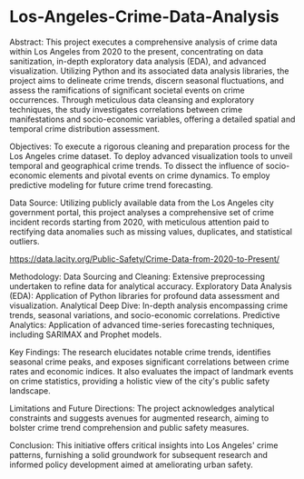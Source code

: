 # Los-Angeles-Crime-Data-Analysis
Abstract:
This project executes a comprehensive analysis of crime data within Los Angeles from 2020 to the present, concentrating on data sanitization, in-depth exploratory data analysis (EDA), and advanced visualization. Utilizing Python and its associated data analysis libraries, the project aims to delineate crime trends, discern seasonal fluctuations, and assess the ramifications of significant societal events on crime occurrences. Through meticulous data cleansing and exploratory techniques, the study investigates correlations between crime manifestations and socio-economic variables, offering a detailed spatial and temporal crime distribution assessment.

Objectives:
To execute a rigorous cleaning and preparation process for the Los Angeles crime dataset. To deploy advanced visualization tools to unveil temporal and geographical crime trends. To dissect the influence of socio-economic elements and pivotal events on crime dynamics. To employ predictive modeling for future crime trend forecasting.

Data Source:
Utilizing publicly available data from the Los Angeles city government portal, this project analyses a comprehensive set of crime incident records starting from 2020, with meticulous attention paid to rectifying data anomalies such as missing values, duplicates, and statistical outliers.

https://data.lacity.org/Public-Safety/Crime-Data-from-2020-to-Present/

Methodology:
Data Sourcing and Cleaning: Extensive preprocessing undertaken to refine data for analytical accuracy. Exploratory Data Analysis (EDA): Application of Python libraries for profound data assessment and visualization. Analytical Deep Dive: In-depth analysis encompassing crime trends, seasonal variations, and socio-economic correlations. Predictive Analytics: Application of advanced time-series forecasting techniques, including SARIMAX and Prophet models.

Key Findings:
The research elucidates notable crime trends, identifies seasonal crime peaks, and exposes significant correlations between crime rates and economic indices. It also evaluates the impact of landmark events on crime statistics, providing a holistic view of the city's public safety landscape.

Limitations and Future Directions:
The project acknowledges analytical constraints and suggests avenues for augmented research, aiming to bolster crime trend comprehension and public safety measures.

Conclusion:
This initiative offers critical insights into Los Angeles' crime patterns, furnishing a solid groundwork for subsequent research and informed policy development aimed at ameliorating urban safety.
